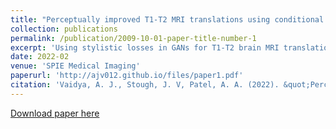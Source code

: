 ```yaml
---
title: "Perceptually improved T1-T2 MRI translations using conditional generative adversarial networks”"
collection: publications
permalink: /publication/2009-10-01-paper-title-number-1
excerpt: 'Using stylistic losses in GANs for T1-T2 brain MRI translation'
date: 2022-02
venue: 'SPIE Medical Imaging'
paperurl: 'http://ajv012.github.io/files/paper1.pdf'
citation: 'Vaidya, A. J., Stough, J. V, Patel, A. A. (2022). &quot;Perceptually improved T1-T2 MRI translations using conditional generative adversarial networks.&quot; <i>SPIE Medical Imaging</i>. 1(1).'
---
```



[Download paper here](http://ajv012.github.io/files/paper1.pdf)


